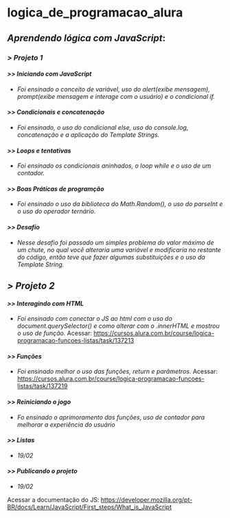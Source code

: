 # logica_de_programacao_alura
## *Aprendendo lógica com JavaScript*:
### *> Projeto 1*
#### *>> Iniciando com JavaScript*
* _Foi ensinado o conceito de variável, uso do alert(exibe mensagem), prompt(exibe mensagem e interage com o usuário) e o condicional if._
#### *>> Condicionais e concatenação*
* _Foi ensinado, o uso do condicional else, uso do console.log, concatenação e a aplicação do Template Strings._
#### *>> Loops e tentativas*
* _Foi ensinado os condicionais aninhados, o loop while e o uso de um contador._
#### *>> Boas Práticas de programção*
* _Foi ensinado o uso da biblioteca do Math.Random(), o uso do parseInt e o uso do operador ternário._
#### *>> Desafio*
* _Nesse desafio foi passado um simples problema do valor máximo de um chute, no qual você alteraria uma variável e modificaria no restante do código, então teve que fazer algumas substituições e o uso da Template String._
## *> Projeto 2*
#### *>> Interagindo com HTML*
* _Foi ensinado com conectar o JS ao html com o uso do document.querySelector() e como alterar com o .innerHTML e mostrou o uso de função._
Acessar: https://cursos.alura.com.br/course/logica-programacao-funcoes-listas/task/137213
#### *>> Funções*
* _Foi ensinado melhor o uso das funções, return e parâmetros._
Acessar: https://cursos.alura.com.br/course/logica-programacao-funcoes-listas/task/137219
#### *>> Reiniciando o jogo*
* _Fo ensinado o aprimoramento das funções, uso de contador para melhorar a experiência do usuário_
#### *>> Listas*
* _19/02_
#### *>> Publicando o projeto*
* _19/02_

Acessar a documentação do JS: https://developer.mozilla.org/pt-BR/docs/Learn/JavaScript/First_steps/What_is_JavaScript
